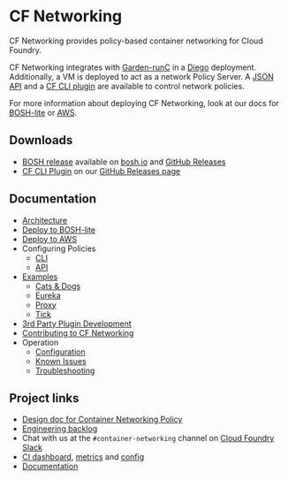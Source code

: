 # CF Networking

CF Networking provides policy-based container networking for Cloud Foundry.

CF Networking integrates with [Garden-runC](https://github.com/cloudfoundry/garden-runc-release) in a
[Diego](https://github.com/cloudfoundry/diego-release) deployment.  Additionally, a VM is deployed to act as a network Policy Server.
A [JSON API](docs/API.md) and a [CF CLI plugin](docs/CLI.md) are available to control network policies.

For more information about deploying CF Networking, look at our docs for [BOSH-lite](docs/bosh-lite.md) or [AWS](docs/aws.md).

## Downloads
- [BOSH release](http://bosh.io/docs/release.html) available on
  [bosh.io](http://bosh.io/releases/github.com/cloudfoundry-incubator/netman-release)
  and [GitHub Releases](https://github.com/cloudfoundry-incubator/netman-release/releases)
- [CF CLI Plugin](https://docs.cloudfoundry.org/cf-cli/use-cli-plugins.html) on our [GitHub Releases page](https://github.com/cloudfoundry-incubator/netman-release/releases)

## Documentation
- [Architecture](docs/arch.md)
- [Deploy to BOSH-lite](docs/bosh-lite.md)
- [Deploy to AWS](docs/aws.md)
- Configuring Policies
  - [CLI](docs/CLI.md)
  - [API](docs/API.md)
- [Examples](src/example-apps)
  - [Cats & Dogs](src/example-apps/cats-and-dogs)
  - [Eureka](src/example-apps/eureka)
  - [Proxy](src/example-apps/proxy)
  - [Tick](src/example-apps/tick)
- [3rd Party Plugin Development](docs/3rd-party.md)
- [Contributing to CF Networking](docs/contributing.md)
- Operation
  - [Configuration](docs/configuration.md)
  - [Known Issues](docs/known-issues.md)
  - [Troubleshooting](docs/troubleshooting.md)

## Project links
- [Design doc for Container Networking Policy](https://docs.google.com/document/d/1HDS89TJKD7ACG6cqQHph5BdNSKLt8jvo6sPGBZ5DmsM)
- [Engineering backlog](https://www.pivotaltracker.com/n/projects/1498342)
- Chat with us at the `#container-networking` channel on [Cloud Foundry Slack](http://slack.cloudfoundry.org/)
- [CI dashboard](http://dashboard.c2c.cf-app.com), [metrics](https://p.datadoghq.com/sb/f3af7f8e2-baf5212773?tv_mode=true) and [config](https://github.com/cloudfoundry-incubator/container-networking-ci)
- [Documentation](./docs)
